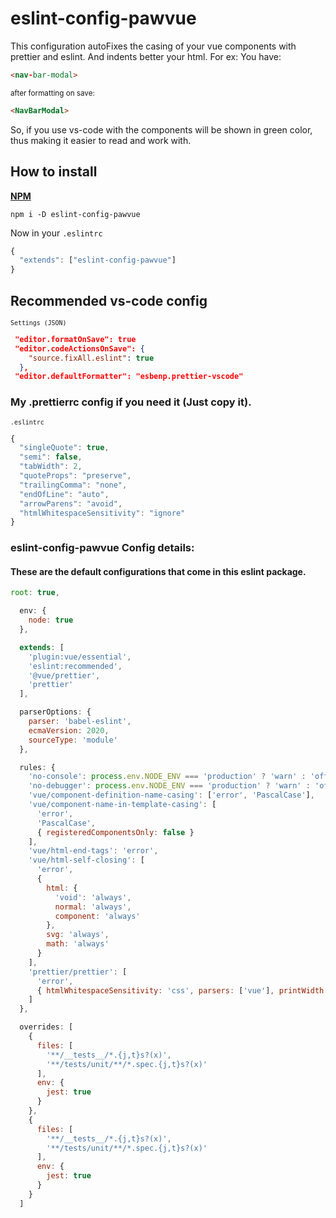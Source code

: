 # eslint-config-pawvue
This configuration autoFixes the casing of your vue components with prettier and eslint. And indents better your html.
For ex: You have:
```html
<nav-bar-modal>
```
<sup>after formatting on save: </sup>
```html
<NavBarModal>
```
So, if you use vs-code with the components will be shown in green color, thus making it easier to read and work with.

## How to install
[**NPM**](https://www.npmjs.com/package/eslint-config-pawvue)
```console
npm i -D eslint-config-pawvue
```

Now in your `.eslintrc`
```js
{
  "extends": ["eslint-config-pawvue"]
}
```

## Recommended vs-code config


<sup>`Settings (JSON)`</sup>
```json  
 "editor.formatOnSave": true
 "editor.codeActionsOnSave": {
    "source.fixAll.eslint": true
  },
 "editor.defaultFormatter": "esbenp.prettier-vscode"
```

### My .prettierrc config if you need it (Just copy it).

<sup>`.eslintrc`</sup>
```js
{
  "singleQuote": true,
  "semi": false,
  "tabWidth": 2,
  "quoteProps": "preserve",
  "trailingComma": "none",
  "endOfLine": "auto",
  "arrowParens": "avoid",
  "htmlWhitespaceSensitivity": "ignore"
}

```

### eslint-config-pawvue Config details:
#### These are the default configurations that come in this eslint package.

```js
root: true,

  env: {
    node: true
  },

  extends: [
    'plugin:vue/essential',
    'eslint:recommended',
    '@vue/prettier',
    'prettier'
  ],

  parserOptions: {
    parser: 'babel-eslint',
    ecmaVersion: 2020,
    sourceType: 'module'
  },

  rules: {
    'no-console': process.env.NODE_ENV === 'production' ? 'warn' : 'off',
    'no-debugger': process.env.NODE_ENV === 'production' ? 'warn' : 'off',
    'vue/component-definition-name-casing': ['error', 'PascalCase'],
    'vue/component-name-in-template-casing': [
      'error',
      'PascalCase',
      { registeredComponentsOnly: false }
    ],
    'vue/html-end-tags': 'error',
    'vue/html-self-closing': [
      'error',
      {
        html: {
          'void': 'always',
          normal: 'always',
          component: 'always'
        },
        svg: 'always',
        math: 'always'
      }
    ],
    'prettier/prettier': [
      'error',
      { htmlWhitespaceSensitivity: 'css', parsers: ['vue'], printWidth: 80 }
    ]
  },

  overrides: [
    {
      files: [
        '**/__tests__/*.{j,t}s?(x)',
        '**/tests/unit/**/*.spec.{j,t}s?(x)'
      ],
      env: {
        jest: true
      }
    },
    {
      files: [
        '**/__tests__/*.{j,t}s?(x)',
        '**/tests/unit/**/*.spec.{j,t}s?(x)'
      ],
      env: {
        jest: true
      }
    }
  ]
```
